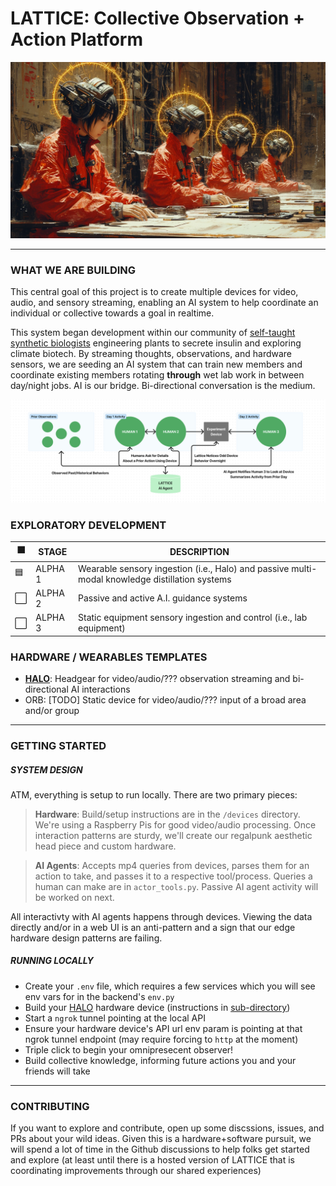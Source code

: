 # LATTICE: Collective Observation + Action Platform

![Group wearing headgear sharing perception](docs/group.webp)

---

### WHAT WE ARE BUILDING

This central goal of this project is to create multiple devices for video, audio, and sensory streaming, enabling an AI system to help coordinate an individual or collective towards a goal in realtime.

This system began development within our community of [self-taught synthetic biologists](https://undergroundgarden.club) engineering plants to secrete insulin and exploring climate biotech. By streaming thoughts, observations, and hardware sensors, we are seeding an AI system that can train new members and coordinate existing members rotating **through** wet lab work in between day/night jobs. AI is our bridge. Bi-directional conversation is the medium.

![Diagram of passive/active AI observations](docs/collectivebridges.png)

### EXPLORATORY DEVELOPMENT

| ⬛️ | STAGE | DESCRIPTION |
| --- | --- | --- |
| 🟦 | ALPHA 1 | Wearable sensory ingestion (i.e., Halo) and passive multi-modal knowledge distillation systems |
| ⬜️ | ALPHA 2 | Passive and active A.I. guidance systems |
| ⬜️ | ALPHA 3 | Static equipment sensory ingestion and control (i.e., lab equipment) |

### HARDWARE / WEARABLES TEMPLATES

- [**HALO**](/device/halo): Headgear for video/audio/??? observation streaming and bi-directional AI interactions
- ORB: [TODO] Static device for video/audio/??? input of a broad area and/or group

---

### GETTING STARTED

##### SYSTEM DESIGN

ATM, everything is setup to run locally. There are two primary pieces:

> **Hardware**: Build/setup instructions are in the `/devices` directory. We're using a Raspberry Pis for good video/audio processing. Once interaction patterns are sturdy, we'll create our regalpunk aesthetic head piece and custom hardware.

> **AI Agents**: Accepts mp4 queries from devices, parses them for an action to take, and passes it to a respective tool/process. Queries a human can make are in `actor_tools.py`. Passive AI agent activity will be worked on next.

All interactivty with AI agents happens through devices. Viewing the data directly and/or in a web UI is an anti-pattern and a sign that our edge hardware design patterns are failing.

##### RUNNING LOCALLY

- Create your `.env` file, which requires a few services which you will see env vars for in the backend's `env.py`
- Build your [HALO](/device/halo/) hardware device (instructions in [sub-directory](/device/halo/))
- Start a `ngrok` tunnel pointing at the local API
- Ensure your hardware device's API url env param is pointing at that ngrok tunnel endpoint (may require forcing to `http` at the moment)
- Triple click to begin your omnipresecent observer!
- Build collective knowledge, informing future actions you and your friends will take

---

### CONTRIBUTING

If you want to explore and contribute, open up some discssions, issues, and PRs about your wild ideas. Given this is a hardware+software pursuit, we will spend a lot of time in the Github discussions to help folks get started and explore (at least until there is a hosted version of LATTICE that is coordinating improvements through our shared experiences)

